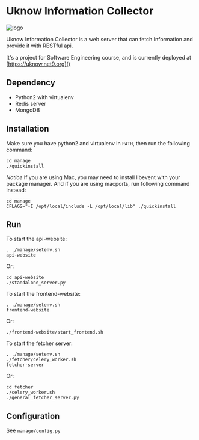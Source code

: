 # Uknow Information Collector

  ![logo](https://git.net9.org/blxlrsmb/unknown/raw/master/docs/logo/logo.png)

  Uknow Information Collector is a web server that can fetch Information and provide it with RESTful api.

  It's a project for Software Engineering course, and is currently deployed at [https://uknow.net9.org]()

## Dependency

  + Python2 with virtualenv
  + Redis server
  + MongoDB

## Installation

Make sure you have python2 and virtualenv in ``PATH``, then run the following command:

	cd manage
	./quickinstall

*Notice* If you are using Mac, you may need to install libevent with your package manager.
And if you are using macports, run following command instead:

	cd manage
	CFLAGS="-I /opt/local/include -L /opt/local/lib" ./quickinstall

## Run
To start the api-website:

	. ./manage/setenv.sh
	api-website

Or:

	cd api-website
	./standalone_server.py

To start the frontend-website:

	. ./manage/setenv.sh
	frontend-website

Or:

	./frontend-website/start_frontend.sh

To start the fetcher server:

	. ./manage/setenv.sh
	./fetcher/celery_worker.sh
	fetcher-server

Or:

	cd fetcher
	./celery_worker.sh
	./general_fetcher_server.py


## Configuration
See ``manage/config.py``
